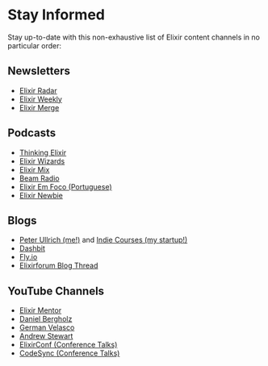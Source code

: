 # Stay Informed

Stay up-to-date with this non-exhaustive list of Elixir content channels in no particular order:

## Newsletters

* [Elixir Radar](https://elixir-radar.com/)
* [Elixir Weekly](https://elixirweekly.net/)
* [Elixir Merge](https://elixirmerge.com/)

## Podcasts

* [Thinking Elixir](https://podcast.thinkingelixir.com/)
* [Elixir Wizards](https://smartlogic.io/podcast/elixir-wizards/)
* [Elixir Mix](https://topenddevs.com/podcasts/elixir-mix)
* [Beam Radio](https://www.beamrad.io/)
* [Elixir Em Foco (Portuguese)](https://www.elixiremfoco.com/)
* [Elixir Newbie](https://www.elixirnewbie.com/podcast)

## Blogs

* [Peter Ullrich (me!)](https://peterullrich.com) and [Indie Courses (my startup!)](https://indiecourses.com/blog)
* [Dashbit](https://dashbit.co/blog)
* [Fly.io](https://fly.io/phoenix-files/)
* [Elixirforum Blog Thread](https://elixirforum.com/t/elixir-blog-posts)

## YouTube Channels

* [Elixir Mentor](https://www.youtube.com/@elixirmentor)
* [Daniel Bergholz](https://www.youtube.com/@DanielBergholz)
* [German Velasco](https://www.youtube.com/@germanvelasco)
* [Andrew Stewart](https://www.youtube.com/channel/UCYQ3zFdm_2fiQA3zXPONvcQ)
* [ElixirConf (Conference Talks)](https://www.youtube.com/@ElixirConf)
* [CodeSync (Conference Talks)](https://www.youtube.com/@CodeSync)
